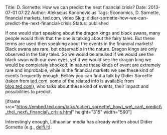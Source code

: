 Title: D. Sornette: How we can predict the next financial crisis?
Date: 2013-07-01 07:22
Author: Aleksejus Kononovicius
Tags: Economics, D. Sornette, financial markets, ted.com, video
Slug: didier-sornette-how-we-can-predict-the-next-financial-crisis
Status: published

If one would start speaking
about the dragon kings and black swans, many people would think that the
one is talking about the fairy tales. But these terms are used then
speaking about the events in the financial markets! Black swans are
rare, but observable in the nature. Dragon kings are only observed in
the fairy tales. So we would be amused if we would see the black swan
with our own eyes, yet if we would see the dragon king we would be
completely shocked. In nature these kinds of event are extremely rare
and improbable, while in the financial markets we see these kind of
events frequently enough. Bellow you can find a talk by Didier Sornette
(taken from
[ted.com](https://www.ted.com/talks/didier_sornette_how_we_can_predict_the_next_financial_crisis.html),
some of the related info is available from
[blog.ted.com](https://blog.ted.com/2013/06/12/crises-are-predictable-didier-sornette-at-tedglobal-2013/)),
who talks about these kind of events, their impact and possibilities to
predict.<!--more-->

[iframe
src="https://embed.ted.com/talks/didier\_sornette\_how\_we\_can\_predict\_the\_next\_financial\_crisis.html"
height="315" width="560"]

Interestingly enough, Lithuanian media has already written about Didier
Sornette (e.g.,
[delfi.lt](https://verslas.delfi.lt/rinka/finansu-pramone-reguliariai-nurengineja-pasauli.d?id=38555673)).
